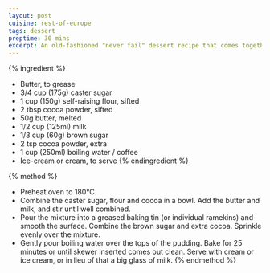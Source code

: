 ```yaml
---
layout: post
cuisine: rest-of-europe
tags: dessert
preptime: 30 mins
excerpt: An old-fashioned "never fail" dessert recipe that comes together with minimal effort.
---
```


{% ingredient %}
- Butter, to grease
- 3/4 cup (175g) caster sugar
- 1 cup (150g) self-raising flour, sifted
- 2 tbsp cocoa powder, sifted
- 50g butter, melted
- 1/2 cup (125ml) milk
- 1/3 cup (60g) brown sugar
- 2 tsp cocoa powder, extra
- 1 cup (250ml) boiling water / coffee
- Ice-cream or cream, to serve
{% endingredient %}

{% method %}
- Preheat oven to 180°C.
- Combine the caster sugar, flour and cocoa in a bowl. Add the butter and milk, and stir until well combined.
- Pour the mixture into a greased baking tin (or individual ramekins) and smooth the surface. Combine the brown sugar and extra cocoa. Sprinkle evenly over the mixture.
- Gently pour boiling water over the tops of the pudding. Bake for 25 minutes or until skewer inserted comes out clean. Serve with cream or ice cream, or in lieu of that a big glass of milk.
{% endmethod %}